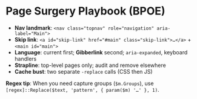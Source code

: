 # Page Surgery Playbook (BPOE)

- **Nav landmark**: `<nav class="topnav" role="navigation" aria-label="Main">`
- **Skip link**: `<a id="skip-link" href="#main" class="skip-link">…</a>` + `<main id="main">`
- **Language**: current first; **Gibberlink** second; `aria-expanded`, keyboard handlers
- **Strapline**: top-level pages only; audit and remove elsewhere
- **Cache bust**: two separate `-replace` calls (CSS then JS)

**Regex tip**: When you need capture groups (`$m.Groups`), use `[regex]::Replace($text, 'pattern', { param($m) '…' }, 1)`.

